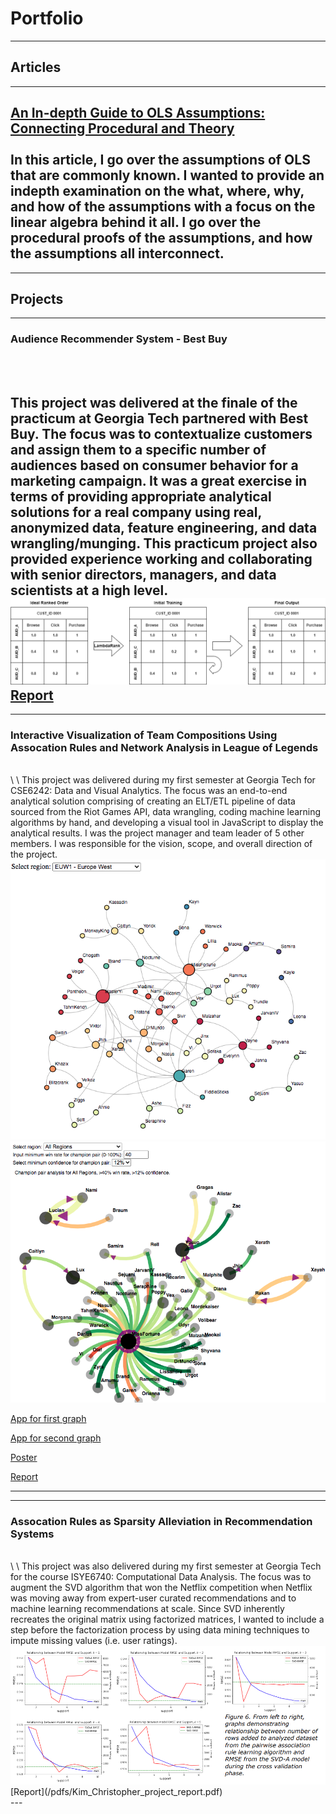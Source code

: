 # Portfolio
---
## Articles
---
[An In-depth Guide to OLS Assumptions: Connecting Procedural and Theory](https://medium.com/@christopher.daehyun.kim/an-in-depth-look-into-the-assumptions-of-ols-b7808ba72469)
\
\
In this article, I go over the assumptions of OLS that are commonly known. I wanted to provide an indepth examination on the what, where, why, and how of the assumptions with a focus on the linear algebra behind it all. I go over the procedural proofs of the assumptions, and how the assumptions all interconnect. 
---

---
## Projects 
---
### Audience Recommender System - Best Buy
\
\
This project was delivered at the finale of the practicum at Georgia Tech partnered with Best Buy. The focus was to contextualize customers and assign them to a specific number of audiences based on consumer behavior for a marketing campaign. It was a great exercise in terms of providing appropriate analytical solutions for a real company using real, anonymized data, feature engineering, and data wrangling/munging. This practicum project also provided experience working and collaborating with senior directors, managers, and data scientists at a high level. 
<img src = "images/penalize_1.png?raw=true"><br>
[Report](/pdfs/ChrisKim_AudienceRecommenderSystem_BestBuy_FinalPaper.pdf)<br>
---

---

### Interactive Visualization of Team Compositions Using Assocation Rules and Network Analysis in League of Legends
<br>
\
\
This project was delivered during my first semester at Georgia Tech for CSE6242: Data and Visual Analytics. The focus was an end-to-end analytical solution comprising of creating an ELT/ETL pipeline of data sourced from the Riot Games API, data wrangling, coding machine learning algorithms by hand, and developing a visual tool in JavaScript to display the analytical results. I was the project manager and team leader of 5 other members. I was responsible for the vision, scope, and overall direction of the project.  
<img src="images/euw_graph2.png?raw=true"/><br>
<img src="images/conf_graph1.png?raw=true"/><br>

[App for first graph](https://cdaekim.github.io/graph1)<br>

[App for second graph](https://cdaekim.github.io/graph2)<br>

[Poster](/pdfs/team139poster.pdf)<br>

[Report](/pdfs/team139report.pdf)<br>

---

---
### Assocation Rules as Sparsity Alleviation in Recommendation Systems
<br>
\
\
This project was also delivered during my first semester at Georgia Tech for the course ISYE6740: Computational Data Analysis. The focus was to augment the SVD algorithm that won the Netflix competition when Netflix was moving away from expert-user curated recommendations and to machine learning recommendations at scale. Since SVD inherently recreates the original matrix using factorized matrices, I wanted to include a step before the factorization process by using data mining techniques to impute missing values (i.e. user ratings). 
<img src = "images/asc_rules_img.PNG?raw=true"><br>
[Report](/pdfs/Kim_Christopher_project_report.pdf)<br>
---
